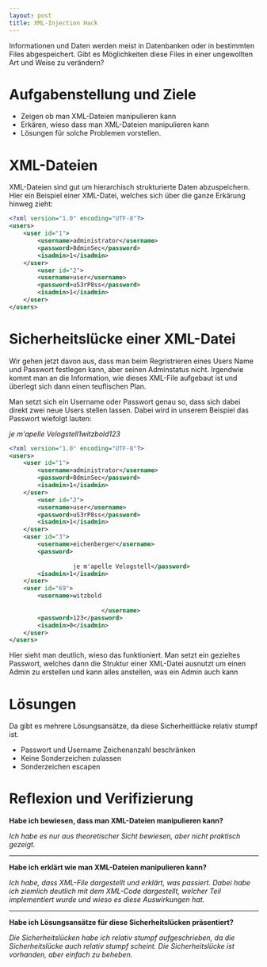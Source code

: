 ```yaml
---
layout: post
title: XML-Injection Hack
---
```


Informationen und Daten werden meist in Datenbanken oder in bestimmten Files abgespeichert. Gibt es Möglichkeiten diese Files in einer ungewollten Art und Weise zu verändern?

# Aufgabenstellung und Ziele

- Zeigen ob man XML-Dateien manipulieren kann
- Erkären, wieso dass man XML-Dateien manipulieren kann
- Lösungen für solche Problemen vorstellen.

# XML-Dateien

XML-Dateien sind gut um hierarchisch strukturierte Daten abzuspeichern. Hier ein Beispiel einer XML-Datei, welches sich über die ganze Erkärung hinweg zieht:

```xml
<?xml version="1.0" encoding="UTF-8"?>
<users>
	<user id="1">
		<username>administrator</username>
		<password>8dminSec</password>
		<isadmin>1</isadmin>
	</user>
		<user id="2">
		<username>user</username>
		<password>uS3rP8ss</password>
		<isadmin>1</isadmin>
	</user>
</users>
```

# Sicherheitslücke einer XML-Datei

Wir gehen jetzt davon aus, dass man beim Regristrieren eines Users Name und Passwort festlegen kann, aber seinen Adminstatus nicht. Irgendwie kommt man an die Information, wie dieses XML-File aufgebaut ist und überlegt sich dann einen teuflischen Plan.

Man setzt sich ein Username oder Passwort genau so, dass sich dabei direkt zwei neue Users stellen lassen. Dabei wird in unserem Beispiel das Passwort wiefolgt lauten: 

*je m'apelle Velogstell</password><isadmin>1</isadmin></user><user id="69"><username>witzbold</username><password>123*

```xml
<?xml version="1.0" encoding="UTF-8"?>
<users>
	<user id="1">
		<username>administrator</username>
		<password>8dminSec</password>
		<isadmin>1</isadmin>
	</user>
		<user id="2">
		<username>user</username>
		<password>uS3rP8ss</password>
		<isadmin>1</isadmin>
	</user>
	<user id="3">
		<username>eichenberger</username>
		<password>
            
            	  je m'apelle Velogstell</password>
		<isadmin>1</isadmin>
	</user>
	<user id="69">
		<username>witzbold
        
        				  </username>
		<password>123</password>
		<isadmin>0</isadmin>
	</user>
</users>
```

Hier sieht man deutlich, wieso das funktioniert. Man setzt ein gezieltes Passwort, welches dann die Struktur einer XML-Datei ausnutzt um einen Admin zu erstellen und kann alles anstellen, was ein Admin auch kann

# Lösungen

Da gibt es mehrere Lösungsansätze, da diese Sicherheitlücke relativ stumpf ist.

- Passwort und Username Zeichenanzahl beschränken
- Keine Sonderzeichen zulassen
- Sonderzeichen escapen

# Reflexion und Verifizierung

**Habe ich bewiesen, dass man XML-Dateien manipulieren kann?**

*Ich habe es nur aus theoretischer Sicht bewiesen, aber nicht praktisch gezeigt.*

---

**Habe ich erklärt wie man XML-Dateien manipulieren kann?**

*Ich habe, dass XML-File dargestellt und erklärt, was passiert. Dabei habe ich ziemlich deutlich mit dem XML-Code dargestellt, welcher Teil implementiert wurde und wieso es diese Auswirkungen hat.* 

---

**Habe ich Lösungsansätze für diese Sicherheitslücken präsentiert?**

*Die Sicherheitslücken habe ich relativ stumpf aufgeschrieben, da die Sicherheitslücke auch relativ stumpf scheint. Die Sicherheitslücke ist vorhanden, aber einfach zu beheben.*
